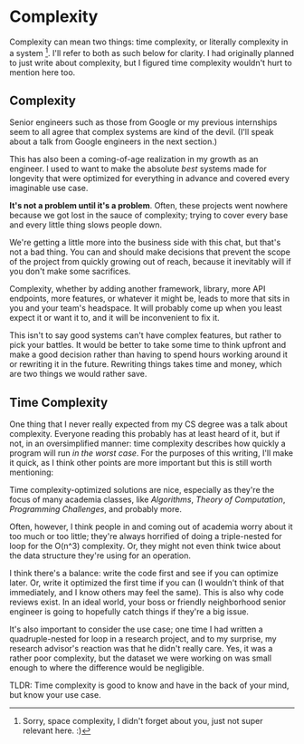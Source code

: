 # Complexity

Complexity can mean two things: time complexity, or
literally complexity in a system [^ref1]. I'll
refer to both as such below for clarity. I had
originally planned to just write about complexity,
but I figured time complexity wouldn't hurt to
mention here too.

## Complexity

Senior engineers such as those from Google or my previous
internships seem to all agree that complex systems are
kind of the devil. (I'll speak about a talk from Google
engineers in the next section.)

This has also been a coming-of-age realization in my growth
as an engineer. I used to want to make the absolute *best* systems
made for longevity that were optimized for everything in advance
and covered every imaginable use case.

**It's not a problem until it's a problem**. Often, these projects
went nowhere because we got lost in the sauce of complexity; trying
to cover every base and every little thing slows people down.

We're getting a little more into the business side with this chat,
but that's not a bad thing. You can and should make decisions that 
prevent the scope of the project from quickly growing out of reach, 
because it inevitably will if you don't make some sacrifices.

Complexity, whether by adding another framework, library, more API endpoints,
more features, or whatever it might be, leads to more that sits in you and your 
team's headspace. It will probably come up when you least expect it or want
it to, and it will be inconvenient to fix it.

This isn't to say good systems can't have complex features, but rather
to pick your battles. It would be better to take some time to think upfront 
and make a good decision rather than having to spend hours working around it
or rewriting it in the future. Rewriting things takes time and money,
which are two things we would rather save.

## Time Complexity

One thing that I never really expected from my CS degree
was a talk about complexity. Everyone reading this probably
has at least heard of it, but if not, in an oversimplified
manner: time complexity describes how quickly a program 
will run *in the worst case*. For the purposes of this writing,
I'll make it quick, as I think other points are more important
but this is still worth mentioning:

Time complexity-optimized solutions are nice, especially as they're
the focus of many academia classes, like *Algorithms*, *Theory of Computation*,
*Programming Challenges*, and probably more.

Often, however, I think people in and coming out of academia worry about it too
much or too little; they're always horrified of doing a triple-nested for loop for the
O(n^3) complexity. Or, they might not even think twice about the data structure they're
using for an operation.

I think there's a balance: write the code first and see if you can optimize later.
Or, write it optimized the first time if you can (I wouldn't think of 
that immediately, and I know others may feel the same). This is also why code reviews
exist. In an ideal world, your boss or friendly neighborhood senior engineer is going 
to hopefully catch things if they're a big issue.

It's also important to consider the use case; one time I had written a quadruple-nested
for loop in a research project, and to my surprise, my research advisor's reaction was
that he didn't really care. Yes, it was a rather poor complexity, but the dataset we
were working on was small enough to where the difference would be negligible.

TLDR: Time complexity is good to know and have in the back of your mind, but know
your use case.


[^ref1]: Sorry, space complexity, I didn't forget about you, 
just not super relevant here. :)
